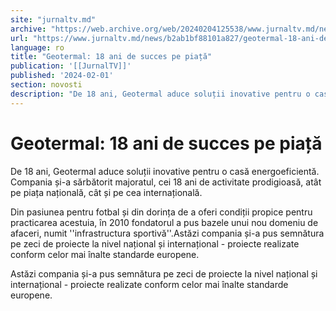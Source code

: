 ```yaml
---
site: "jurnaltv.md"
archive: "https://web.archive.org/web/20240204125538/www.jurnaltv.md/news/b2ab1bf88101a827/geotermal-18-ani-de-succes-pe-piata.html"
url: "https://www.jurnaltv.md/news/b2ab1bf88101a827/geotermal-18-ani-de-succes-pe-piata.html"
language: ro
title: "Geotermal: 18 ani de succes pe piață"
publication: '[[JurnalTV]]'
published: '2024-02-01'
section: novosti
description: "De 18 ani, Geotermal aduce soluții inovative pentru o casă energoeficientă. Compania și-a sărbătorit majoratul, cei 18 ani de activitate prodigioasă, atât pe piața națională, cât și pe cea internațională."
---
```


# Geotermal: 18 ani de succes pe piață

De 18 ani, Geotermal aduce soluții inovative pentru o casă energoeficientă. Compania și-a sărbătorit majoratul, cei 18 ani de activitate prodigioasă, atât pe piața națională, cât și pe cea internațională.

Din pasiunea pentru fotbal și din dorința de a oferi condiții propice pentru practicarea acestuia, în 2010 fondatorul a pus bazele unui nou domeniu de afaceri, numit ''infrastructura sportivă''.Astăzi compania și-a pus semnătura pe zeci de proiecte la nivel național și internațional - proiecte realizate conform celor mai înalte standarde europene.

Astăzi compania și-a pus semnătura pe zeci de proiecte la nivel național și internațional - proiecte realizate conform celor mai înalte standarde europene.